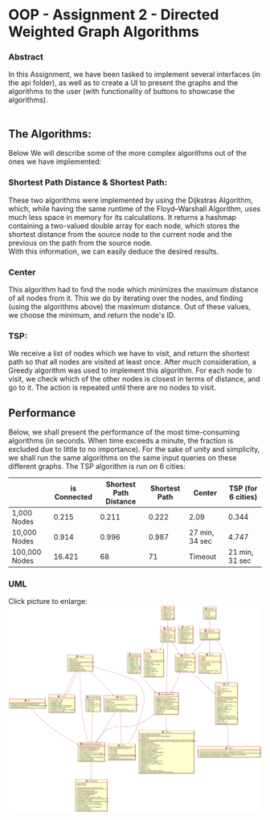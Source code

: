 # OOP - Assignment 2 - Directed Weighted Graph Algorithms

### Abstract
In this Assignment, we have been tasked to implement several interfaces (in the api folder),
as well as to create a UI to present the graphs and the algorithms to the user (with 
functionality of buttons to showcase the algorithms).
<br><br>

## The Algorithms:
Below We will describe some of the more complex algorithms out of the ones we have 
implemented:
### Shortest Path Distance & Shortest Path:
These two algorithms were implemented by using the Dijkstras Algorithm, which, while having 
the same runtime of the Floyd–Warshall Algorithm, uses much less space in memory for its 
calculations. It returns a hashmap containing a two-valued double array for each node, 
which stores the shortest distance from the source node to the current node and the previous
on the path from the source node.<br>
With this information, we can easily deduce the desired results.

### Center
This algorithm had to find the node which minimizes the maximum distance of all nodes from it.
This we do by iterating over the nodes, and finding (using the algorithms above) the maximum 
distance. Out of these values, we choose the minimum, and return the node's ID.

### TSP:
We receive a list of nodes which we have to visit, and return the shortest path so that all
nodes are visited at least once. After much consideration, a Greedy algorithm was used to
implement this algorithm. For each node to visit, we check which of the other nodes is closest
in terms of distance, and go to it. The action is repeated until there are no nodes to visit.

## Performance
Below, we shall present the performance of the most time-consuming algorithms (in seconds. When 
time exceeds a minute, the fraction is excluded due to little to no importance).
For the sake of unity and simplicity, we shall run the same algorithms on the same input queries on 
these different graphs. The TSP algorithm is run on 6 cities:

|                        | is Connected           | Shortest Path Distance | Shortest Path      | Center         | TSP (for 6 cities) |
| ---------------------- | ---------------------- | ---------------------- | ------------------ | -------------- | ------------------ |
| 1,000 Nodes            | 0.215                  | 0.211                  | 0.222              | 2.09           | 0.344              |
| 10,000 Nodes           | 0.914                  | 0.996                  | 0.987              | 27 min, 34 sec | 4.747              |
| 100,000 Nodes          | 16.421                 | 68                     | 71                 | Timeout        | 21 min, 31 sec     |

### UML
Click picture to enlarge:
![Click to enlarge](https://raw.githubusercontent.com/adiy55/OOP-Ex2/5eb65487fc80316a4f634d7cd32482b12ecd2c1c/data/ClassDiagram.svg?token=AK4TG7M7WQLUIIFDGPO7WQTBWU7DQ)
